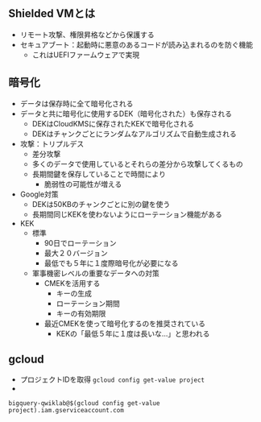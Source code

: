 ## Shielded VMとは
- リモート攻撃、権限昇格などから保護する
- セキュアブート：起動時に悪意のあるコードが読み込まれるのを防ぐ機能
  - これはUEFIファームウェアで実現

## 暗号化
- データは保存時に全て暗号化される
- データと共に暗号化に使用するDEK（暗号化された）も保存される
  - DEKはCloudKMSに保存されたKEKで暗号化される
  - DEKはチャンクごとにランダムなアルゴリズムで自動生成される
- 攻撃：トリプルデス
  - 差分攻撃
  - 多くのデータで使用しているとそれらの差分から攻撃してくるもの 
  - 長期間鍵を保存していることで時間により
    - 脆弱性の可能性が増える
- Google対策
  - DEKは50KBのチャンクごとに別の鍵を使う
  - 長期間同じKEKを使わないようにローテーション機能がある
- KEK
  - 標準
    - 90日でローテーション
    - 最大２０バージョン
    - 最低でも５年に１度際暗号化が必要になる  
  - 軍事機密レベルの重要なデータへの対策
    - CMEKを活用する
      - キーの生成
      - ローテーション期間
      - キーの有効期限
    - 最近CMEKを使って暗号化するのを推奨されている
      - KEKの「最低５年に１度は長いな...」と思われる

## gcloud
- プロジェクトIDを取得
`gcloud config get-value project`
- 
`bigquery-qwiklab@$(gcloud config get-value project).iam.gserviceaccount.com`

